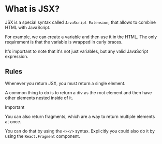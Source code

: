 # What is JSX?

JSX is a special syntax called `JavaScript Extension`, that allows to combine HTML with JavaScript.

For example, we can create a variable and then use it in the HTML.
The only requirement is that the variable is wrapped in curly braces.

It's important to note that it's not just variables, but any valid JavaScript expression.

## Rules

Whenever you return JSX, you must return a single element.

A common thing to do is to return a div as the root element and then have other elements nested inside of it.

>[!IMPORTANT]
> You can also return fragments, which are a way to return multiple elements at once.
>
> You can do that by using the `<></>` syntax. Explicitly you could also do it by using the `React.Fragment` component.